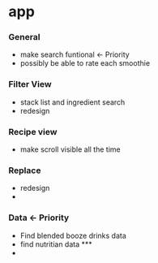 # app

### General
- make search funtional <- Priority
- possibly be able to rate each smoothie

### Filter View
- stack list and ingredient search
- redesign

### Recipe view
- make scroll visible all the time

### Replace
- redesign
- 

### Data <- Priority
- Find blended booze drinks data
- find nutritian data *** 
- 